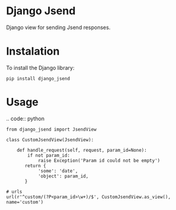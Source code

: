 Django Jsend
============
Django view for sending Jsend responses.

Instalation
===========
To install the Django library:
    
    pip install django_jsend

Usage
=====

.. code:: python

    from django_jsend import JsendView
    
    class CustomJsendView(JsendView):

    	def handle_request(self, request, param_id=None):
    	    if not param_id:
    	        raise Exception('Param id could not be empty')
    	   return {
    	        'some': 'date',
    	        'object': param_id,
    	   }
    
    # urls
    url(r'^custom/(?P<param_id>\w+)/$', CustomJsendView.as_view(), name='custom')
